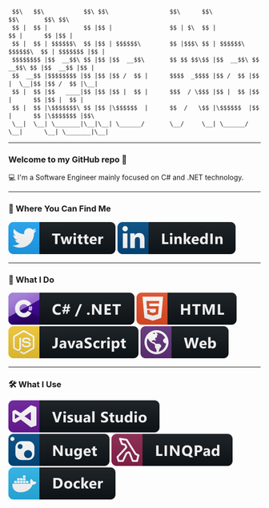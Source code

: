      $$\   $$\           $$\ $$\                 $$\      $$\                     $$\       $$\ $$\       
     $$ |  $$ |          $$ |$$ |                $$ | $\  $$ |                    $$ |      $$ |$$ |      
     $$ |  $$ | $$$$$$\  $$ |$$ | $$$$$$\        $$ |$$$\ $$ | $$$$$$\   $$$$$$\  $$ | $$$$$$$ |$$ |      
     $$$$$$$$ |$$  __$$\ $$ |$$ |$$  __$$\       $$ $$ $$\$$ |$$  __$$\ $$  __$$\ $$ |$$  __$$ |$$ |      
     $$  __$$ |$$$$$$$$ |$$ |$$ |$$ /  $$ |      $$$$  _$$$$ |$$ /  $$ |$$ |  \__|$$ |$$ /  $$ |\__|      
     $$ |  $$ |$$   ____|$$ |$$ |$$ |  $$ |      $$$  / \$$$ |$$ |  $$ |$$ |      $$ |$$ |  $$ |          
     $$ |  $$ |\$$$$$$$\ $$ |$$ |\$$$$$$  |      $$  /   \$$ |\$$$$$$  |$$ |      $$ |\$$$$$$$ |$$\       
     \__|  \__| \_______|\__|\__| \______/       \__/     \__| \______/ \__|      \__| \_______|\__|      
                                                                                                     
---

### Welcome to my GitHub repo 👋

💻 I'm a Software Engineer mainly focused on C# and .NET technology.

---

### 📢 Where You Can Find Me

[![Twitter](https://raw.githubusercontent.com/JarDotNet/JarDotNet/master/Resources/twitter.svg)](https://twitter.com/jarDotNet) [![LinkedIn](https://raw.githubusercontent.com/JarDotNet/JarDotNet/master/Resources/linkedin.svg)](https://www.linkedin.com/in/joseantonioreyesguerrero/)

---

### 🚧 What I Do

![C# and .NET](https://raw.githubusercontent.com/JarDotNet/JarDotNet/master/Resources/csharp_dotnet.svg) ![HTML](https://raw.githubusercontent.com/JarDotNet/JarDotNet/master/Resources/html.svg) ![JavaScript](https://raw.githubusercontent.com/JarDotNet/JarDotNet/master/Resources/js.svg) ![Web Development](https://raw.githubusercontent.com/JarDotNet/JarDotNet/master/Resources/web.svg)

---

### 🛠 What I Use

![Visual Studio](https://raw.githubusercontent.com/JarDotNet/JarDotNet/master/Resources/visualstudio.svg) ![NuGet](https://raw.githubusercontent.com/JarDotNet/JarDotNet/master/Resources/nuget.svg) ![LinqPad](./Resources/linqpad.svg) ![Docker](https://raw.githubusercontent.com/JarDotNet/JarDotNet/master/Resources/docker.svg)
